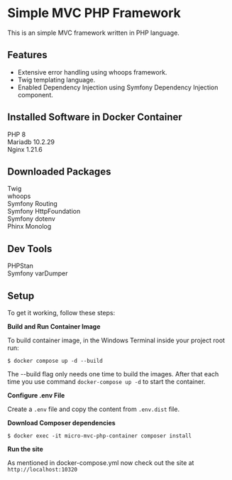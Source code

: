# Simple MVC PHP Framework

This is an simple MVC framework written in PHP language.

## Features
- Extensive error handling using whoops framework.
- Twig templating language.
- Enabled Dependency Injection using Symfony Dependency Injection component.

## Installed Software in Docker Container
PHP 8 \
Mariadb 10.2.29 \
Nginx 1.21.6

## Downloaded Packages
Twig \
whoops \
Symfony Routing \
Symfony HttpFoundation \
Symfony dotenv \
Phinx 
Monolog

## Dev Tools
PHPStan \
Symfony varDumper 

## Setup
To get it working, follow these steps:

**Build and Run Container Image**

To build container image, in the Windows Terminal inside your project root run: 
```
$ docker compose up -d --build
```
The --build flag only needs one time to build the images. After that each time you use command
`docker-compose up -d` to start the container.

**Configure .env File**

Create a `.env` file and copy the content from `.env.dist` file.

**Download Composer dependencies**

```
$ docker exec -it micro-mvc-php-container composer install
```

**Run the site**

As mentioned in docker-compose.yml now check out the site at `http://localhost:10320`
